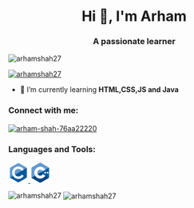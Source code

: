 <h1 align="center">Hi 👋, I'm Arham</h1>
<h3 align="center">A passionate learner</h3>

<p align="left"> <img src="https://komarev.com/ghpvc/?username=arhamshah27&label=Profile%20views&color=0e75b6&style=flat" alt="arhamshah27" /> </p>

<p align="left"> <a href="https://github.com/ryo-ma/github-profile-trophy"><img src="https://github-profile-trophy.vercel.app/?username=arhamshah27" alt="arhamshah27" /></a> </p>

- 🌱 I’m currently learning **HTML,CSS,JS and Java**

<h3 align="left">Connect with me:</h3>
<p align="left">
<a href="https://linkedin.com/in/arham-shah-76aa22220" target="blank"><img align="center" src="https://raw.githubusercontent.com/rahuldkjain/github-profile-readme-generator/master/src/images/icons/Social/linked-in-alt.svg" alt="arham-shah-76aa22220" height="30" width="40" /></a>
</p>

<h3 align="left">Languages and Tools:</h3>
<p align="left"> <a href="https://www.cprogramming.com/" target="_blank" rel="noreferrer"> <img src="https://raw.githubusercontent.com/devicons/devicon/master/icons/c/c-original.svg" alt="c" width="40" height="40"/> </a> <a href="https://www.w3schools.com/cpp/" target="_blank" rel="noreferrer"> <img src="https://raw.githubusercontent.com/devicons/devicon/master/icons/cplusplus/cplusplus-original.svg" alt="cplusplus" width="40" height="40"/> </a> </p>

<p><img align="left" src="https://github-readme-stats.vercel.app/api/top-langs?username=arhamshah27&show_icons=true&locale=en&layout=compact" alt="arhamshah27" /></p>

<p>&nbsp;<img align="center" src="https://github-readme-stats.vercel.app/api?username=arhamshah27&show_icons=true&locale=en" alt="arhamshah27" /></p>
